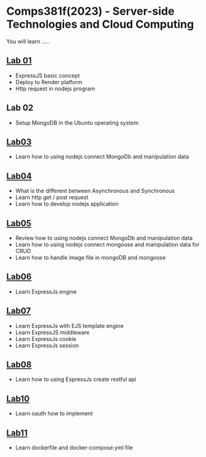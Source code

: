 # Comps381f(2023) - Server-side Technologies and Cloud Computing

You will learn .....

## [Lab 01](https://github.com/yalin-liu/comps381-2023/tree/main/lab01)
- ExpressJS basic concept
- Deploy to Render platform
- Http request in nodejs program

## Lab 02
- Setup MongoDB in the Ubuntu operating system

## [Lab03](https://github.com/yalin-liu/comps381-2023/tree/main/lab03)
- Learn how to using nodejs connect MongoDb and manipulation data

## [Lab04](https://github.com/yalin-liu/comps381-2023/tree/main/lab04)
- What is the different between Asynchronous and Synchronous
- Learn http get / post request
- Learn how to develop nodejs application

## [Lab05](https://github.com/yalin-liu/comps381-2023/tree/main/lab05)
- Review how to using nodejs connect MongoDb and manipulation data
- Learn how to using nodejs connect mongoose and manipulation data for CRUD
- Learn how to handle image file in mongoDB and mongoose

## [Lab06](https://github.com/yalin-liu/comps381-2023/tree/main/lab06)
- Learn ExpressJs engine

## [Lab07](https://github.com/yalin-liu/comps381-2023/tree/main/lab07)
- Learn ExpressJs with EJS template engine
- Learn ExpressJS middleware
- Learn ExpressJs cookie
- Learn ExpressJs session

## [Lab08](https://github.com/yalin-liu/comps381-2023/tree/main/lab08)
- Learn how to using ExpressJs create restful api

## [Lab10](https://github.com/yalin-liu/comps381-2023/tree/main/lab10)
- Learn oauth how to implement

## [Lab11](https://github.com/yalin-liu/comps381-2023/tree/main/lab11)
- Learn dockerfile and docker-compose.yml file
